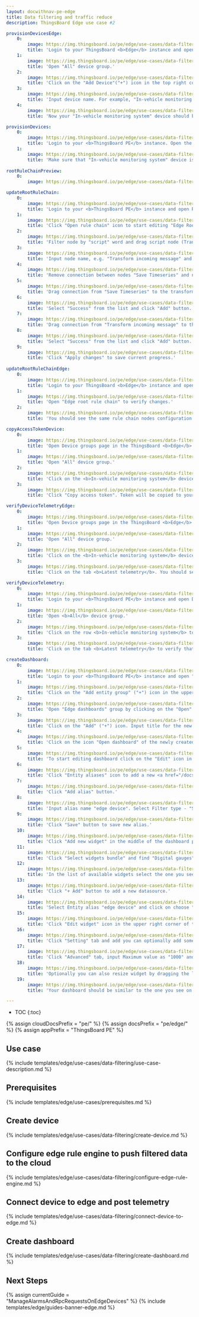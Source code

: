 ```yaml
---
layout: docwithnav-pe-edge
title: Data filtering and traffic reduce
description: ThingsBoard Edge use case #2

provisionDevicesEdge:
    0:
        image: https://img.thingsboard.io/pe/edge/use-cases/data-filtering/provision-devices-item-1.png
        title: 'Login to your ThingsBoard <b>Edge</b> instance and open Device groups page.'
    1:
        image: https://img.thingsboard.io/pe/edge/use-cases/data-filtering/provision-devices-item-2.png
        title: 'Open "All" device group.'
    2:
        image: https://img.thingsboard.io/pe/edge/use-cases/data-filtering/provision-devices-item-3.png
        title: 'Click on the "Add Device"("+") icon in the top right corner of the table.'
    3:
        image: https://img.thingsboard.io/pe/edge/use-cases/data-filtering/provision-devices-item-4.png
        title: 'Input device name. For example, "In-vehicle monitoring system". Click "Add" to add the device.'
    4:
        image: https://img.thingsboard.io/pe/edge/use-cases/data-filtering/provision-devices-item-5.png
        title: 'Now your "In-vehicle monitoring system" device should be in the devices table.'

provisionDevices:    
    0:
        image: https://img.thingsboard.io/pe/edge/use-cases/data-filtering/provision-devices-item-6.png
        title: 'Login to your <b>ThingsBoard PE</b> instance. Open the group <b>All</b> of the <b>Device groups</b> page.'
    1:
        image: https://img.thingsboard.io/pe/edge/use-cases/data-filtering/provision-devices-item-7.png
        title: 'Make sure that "In-vehicle monitoring system" device is in the devices list.'
        
rootRuleChainPreview:
    0:
        image: https://img.thingsboard.io/pe/edge/use-cases/data-filtering/root-rule-chain.png

updateRootRuleChain:
    0:
        image: https://img.thingsboard.io/pe/edge/use-cases/data-filtering/update-root-item-1.png
        title: 'Login to your <b>ThingsBoard PE</b> instance and open Rule chain templates page.'
    1:
        image: https://img.thingsboard.io/pe/edge/use-cases/data-filtering/update-root-item-2.png
        title: 'Click "Open rule chain" icon to start editing "Edge Root Rule Chain".'
    2:
        image: https://img.thingsboard.io/pe/edge/use-cases/data-filtering/update-root-item-3.png
        title: 'Filter node by "script" word and drag script node (Transformation) to rule chain.'
    3:
        image: https://img.thingsboard.io/pe/edge/use-cases/data-filtering/update-root-item-4.png
        title: 'Input node name, e.g. "Transform incoming message" and add <b>JavaScript</b> code (you can copy and paste it from the snippet above) to send further only "distance" readings. Click "Add" to proceed.'
    4:
        image: https://img.thingsboard.io/pe/edge/use-cases/data-filtering/update-root-item-5.png
        title: 'Remove connection between nodes "Save Timeseries" and newly added script node.'
    5:
        image: https://img.thingsboard.io/pe/edge/use-cases/data-filtering/update-root-item-6.png
        title: 'Drag connection from "Save Timeseries" to the transformation script node.'
    6:
        image: https://img.thingsboard.io/pe/edge/use-cases/data-filtering/update-root-item-7.png
        title: 'Select "Success" from the list and click "Add" button.'
    7:
        image: https://img.thingsboard.io/pe/edge/use-cases/data-filtering/update-root-item-8.png
        title: 'Drag connection from "Transform incoming message" to the "Push to cloud" node  the list and click "Add" button.'
    8:
        image: https://img.thingsboard.io/pe/edge/use-cases/data-filtering/update-root-item-9.png
        title: 'Select "Success" from the list and click "Add" button.'
    9:
        image: https://img.thingsboard.io/pe/edge/use-cases/data-filtering/update-root-item-10.png
        title: 'Click "Apply changes" to save current progress.'
        
updateRootRuleChainEdge:
    0:
        image: https://img.thingsboard.io/pe/edge/use-cases/data-filtering/update-root-item-11.png
        title: 'Login to your ThingsBoard <b>Edge</b> instance and open Rule chains page.'
    1:
        image: https://img.thingsboard.io/pe/edge/use-cases/data-filtering/update-root-item-12.png
        title: 'Open "Edge root rule chain" to verify changes.'
    2:
        image: https://img.thingsboard.io/pe/edge/use-cases/data-filtering/update-root-item-13.png
        title: 'You should see the same rule chain nodes configuration as on the cloud.'

copyAccessTokenDevice:
    0:
        image: https://img.thingsboard.io/pe/edge/use-cases/data-filtering/copy-access-token-item-1.png
        title: 'Open Device groups page in the ThingsBoard <b>Edge</b> instance.'
    1:
        image: https://img.thingsboard.io/pe/edge/use-cases/data-filtering/copy-access-token-item-2.png
        title: 'Open "All" device group.'
    2:
        image: https://img.thingsboard.io/pe/edge/use-cases/data-filtering/copy-access-token-item-3.png
        title: 'Click on the <b>In-vehicle monitoring system</b> device row in the table to open device details.'
    3:
        image: https://img.thingsboard.io/pe/edge/use-cases/data-filtering/copy-access-token-item-4.png  
        title: 'Click "Copy access token". Token will be copied to your clipboard. Save it to a safe place.'

verifyDeviceTelemetryEdge:
    0:
        image: https://img.thingsboard.io/pe/edge/use-cases/data-filtering/verify-device-telemetry-item-1.png
        title: 'Open Device groups page in the ThingsBoard <b>Edge</b> instance.'
    1:
        image: https://img.thingsboard.io/pe/edge/use-cases/data-filtering/verify-device-telemetry-item-2.png
        title: 'Open "All" device group.'
    2:
        image: https://img.thingsboard.io/pe/edge/use-cases/data-filtering/verify-device-telemetry-item-3.png
        title: 'Click on the <b>In-vehicle monitoring system</b> device row in the table to open device details.'
    3:
        image: https://img.thingsboard.io/pe/edge/use-cases/data-filtering/verify-device-telemetry-item-4.png
        title: 'Click on the tab <b>Latest telemetry</b>. You should see the telemetry constantly generated by the Python script.'

verifyDeviceTelemetry:
    0:
        image: https://img.thingsboard.io/pe/edge/use-cases/data-filtering/verify-device-telemetry-item-5.png
        title: 'Login to your <b>ThingsBoard PE</b> instance and open Device groups page.'
    1:
        image: https://img.thingsboard.io/pe/edge/use-cases/data-filtering/verify-device-telemetry-item-6.png
        title: 'Open <b>All</b> device group.'
    2:
        image: https://img.thingsboard.io/pe/edge/use-cases/data-filtering/verify-device-telemetry-item-7.png
        title: 'Click on the row <b>In-vehicle monitoring system</b> to open device details.'
    3:
        image: https://img.thingsboard.io/pe/edge/use-cases/data-filtering/verify-device-telemetry-item-8.png
        title: 'Click on the tab <b>Latest telemetry</b> to verify that distance readings are pushed successfully from the edge to the cloud.'

createDashboard:
    0:
        image: https://img.thingsboard.io/pe/edge/use-cases/data-filtering/configure-dashboards-item-1.png
        title: 'Login to your <b>ThingsBoard PE</b> instance and open "Dashboard groups" page.'
    1:
        image: https://img.thingsboard.io/pe/edge/use-cases/data-filtering/configure-dashboards-item-2.png
        title: 'Click on the "Add entity group" ("+") icon in the upper right corner. Input name "Edge dashboards" and click "Add".'
    2:
        image: https://img.thingsboard.io/pe/edge/use-cases/data-filtering/configure-dashboards-item-3.png
        title: 'Open "Edge dashboards" group by clicking on the "Open" icon.'
    3:
        image: https://img.thingsboard.io/pe/edge/use-cases/data-filtering/configure-dashboards-item-4.png
        title: 'Click on the "Add" ("+") icon. Input title for the new dashboard, e.g. "Edge Vehicle" and click "Add".'
    4:
        image: https://img.thingsboard.io/pe/edge/use-cases/data-filtering/configure-dashboards-item-5.png
        title: 'Click on the icon "Open dashboard" of the newly created dashboard.'
    5:
        image: https://img.thingsboard.io/pe/edge/use-cases/data-filtering/configure-dashboards-item-6.png
        title: 'To start editing dashboard click on the "Edit" icon in the lower right corner.'
    6:
        image: https://img.thingsboard.io/pe/edge/use-cases/data-filtering/configure-dashboards-item-7.png
        title: 'Click "Entity aliases" icon to add a new <a href="/docs/user-guide/ui/aliases/" target="_blank">alias</a> in order to visualize data on the dashboard.'
    7:
        image: https://img.thingsboard.io/pe/edge/use-cases/data-filtering/configure-dashboards-item-8.png
        title: 'Click "Add alias" button.'
    8:
        image: https://img.thingsboard.io/pe/edge/use-cases/data-filtering/configure-dashboards-item-9.png
        title: 'Input alias name "edge device". Select Filter type - "Single entity", Type - "Device", Device - "In-vehicle monitoring system". Then click "Add" button.'
    9:
        image: https://img.thingsboard.io/pe/edge/use-cases/data-filtering/configure-dashboards-item-10.png
        title: 'Click "Save" button to save new alias.'
    10:
        image: https://img.thingsboard.io/pe/edge/use-cases/data-filtering/configure-dashboards-item-11.png
        title: 'Click "Add new widget" in the middle of the dashboard page.'
    11:
        image: https://img.thingsboard.io/pe/edge/use-cases/data-filtering/configure-dashboards-item-12.png
        title: 'Click "Select widgets bundle" and find "Digital gauges".'
    12:
        image: https://img.thingsboard.io/pe/edge/use-cases/data-filtering/configure-dashboards-item-13.png
        title: 'In the list of available widgets select the one you see on the image. Click "+ Add" button to add a datasource for the widget.'
    13:
        image: https://img.thingsboard.io/pe/edge/use-cases/data-filtering/configure-dashboards-item-14.png
        title: 'Click "+ Add" button to add a new datasource.'
    14:
        image: https://img.thingsboard.io/pe/edge/use-cases/data-filtering/configure-dashboards-item-15.png
        title: 'Select Entity alias "edge device" and click on choose "distance" as device timeseries.'
    15:
        image: https://img.thingsboard.io/pe/edge/use-cases/data-filtering/configure-dashboards-item-16.png
        title: 'Click "Edit widget" icon in the upper right corner of the widget to add style.'
    16:
        image: https://img.thingsboard.io/pe/edge/use-cases/data-filtering/configure-dashboards-item-17.png
        title: 'Click "Setting" tab and add you can optionally add some title, icon and display configurations as show on the image.'
    17:
        image: https://img.thingsboard.io/pe/edge/use-cases/data-filtering/configure-dashboards-item-18.png
        title: 'Click "Advanced" tab, input Maximum value as "1000" and Unit title as "MLS". Then click "Apply changes" and close the card.'
    18:
        image: https://img.thingsboard.io/pe/edge/use-cases/data-filtering/configure-dashboards-item-19.png
        title: 'Optionally you can also resize widget by dragging the left bottom corner of the widget. Do not forget to click "Apply changes" icon to save current progress.'
    19:
        image: https://img.thingsboard.io/pe/edge/use-cases/data-filtering/configure-dashboards-item-20.png
        title: 'Your dashboard should be similar to the one you see on the image.'

---
```

* TOC
{:toc}

{% assign cloudDocsPrefix = "pe/" %}
{% assign docsPrefix = "pe/edge/" %}
{% assign appPrefix = "ThingsBoard PE" %}

## Use case

{% include templates/edge/use-cases/data-filtering/use-case-description.md %}

## Prerequisites

{% include templates/edge/use-cases/prerequisites.md %}

## Create device

{% include templates/edge/use-cases/data-filtering/create-device.md %}

## Configure edge rule engine to push filtered data to the cloud

{% include templates/edge/use-cases/data-filtering/configure-edge-rule-engine.md %}

## Connect device to edge and post telemetry

{% include templates/edge/use-cases/data-filtering/connect-device-to-edge.md %}

## Create dashboard

{% include templates/edge/use-cases/data-filtering/create-dashboard.md %}

## Next Steps

{% assign currentGuide = "ManageAlarmsAndRpcRequestsOnEdgeDevices" %}
{% include templates/edge/guides-banner-edge.md %}
